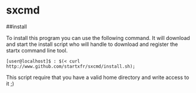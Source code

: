 sxcmd
=====





##install 

To install this program you can use the following command. It will download and start the install script who will handle to download and register the startx command line tool.

```
[user@localhost]$ : $(< curl http://www.github.com/startxfr/sxcmd/install.sh);
```

This script require that you have a valid home directory and write access to it ;)
